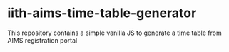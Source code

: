 # iith-aims-time-table-generator
This repository contains a simple vanilla JS to generate a time table from AIMS registration portal

